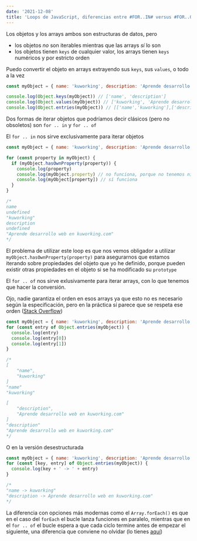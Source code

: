 ```yaml
---
date: '2021-12-08'
title: 'Loops de JavaScript, diferencias entre #FOR..IN# versus #FOR..OF#'
---
```


Los objetos y los arrays ambos son estructuras de datos, pero

- los objetos _no_ son iterables mientras que las arrays _sí_ lo son
- los objetos tienen `keys` de cualquier valor, los arrays tienen `keys` numéricos y por estricto orden

Puedo convertir el objeto en arrays extrayendo sus `keys`, sus `values`, o todo a la vez

```js
const myObject = { name: 'kuworking', description: 'Aprende desarrollo web en kuworking.com' }

console.log(Object.keys(myObject)) // ['name', 'description']
console.log(Object.values(myObject)) // ['kuworking', 'Aprende desarrollo web en kuworking.com']
console.log(Object.entries(myObject)) // [['name','kuworking'],['description', 'Aprende desarrollo web en kuworking.com']]
```

Dos formas de iterar objetos que podríamos decir clásicos (pero no obsoletos) son `for .. in` y `for .. of`

El `for .. in` nos sirve exclusivamente para iterar objetos

```js
const myObject = { name: 'kuworking', description: 'Aprende desarrollo web en kuworking.com' }

for (const property in myObject) {
  if (myObject.hasOwnProperty(property)) {
    console.log(property)
    console.log(myObject.property) // no funciona, porque no tenemos ninguna propiedad de nombre 'property'
    console.log(myObject[property]) // sí funciona
  }
}

/*
name
undefined
"kuworking"
description
undefined
"Aprende desarrollo web en kuworking.com"
*/
```

El problema de utilizar este loop es que nos vemos obligador a utilizar `myObject.hasOwnProperty(property)` para asegurarnos que estamos iterando sobre propiedades del objeto que yo he definido, porque pueden existir otras propiedades en el objeto si se ha modificado su `prototype`

El `for .. of` nos sirve exlusivamente para iterar arrays, con lo que tenemos que hacer la conversión.

Ojo, nadie garantiza el orden en esos arrays ya que esto no es necesario según la especificación, pero en la práctica sí parece que se respeta ese orden ([Stack Overflow](https://stackoverflow.com/questions/5525795/does-javascript-guarantee-object-property-order))

```js
const myObject = { name: 'kuworking', description: 'Aprende desarrollo web en kuworking.com' }
for (const entry of Object.entries(myObject)) {
  console.log(entry)
  console.log(entry[0])
  console.log(entry[1])
}

/*
[
    "name",
    "kuworking"
]
"name"
"kuworking"

[
    "description",
    "Aprende desarrollo web en kuworking.com"
]
"description"
"Aprende desarrollo web en kuworking.com"
*/
```

O en la versión desestructurada

```js
const myObject = { name: 'kuworking', description: 'Aprende desarrollo web en kuworking.com' }
for (const [key, entry] of Object.entries(myObject)) {
  console.log(key + ' -> ' + entry)
}

/*
"name -> kuworking"
"description -> Aprende desarrollo web en kuworking.com"
*/
```

La diferencia con opciones más modernas como el `Array.forEach()` es que en el caso del `forEach` el bucle lanza funciones en paralelo, mientras que en el `for .. of` el bucle espera a que cada ciclo termine antes de empezar el siguiente, una diferencia que conviene no olvidar (lo tienes [aquí](/for-vs-foreach))

